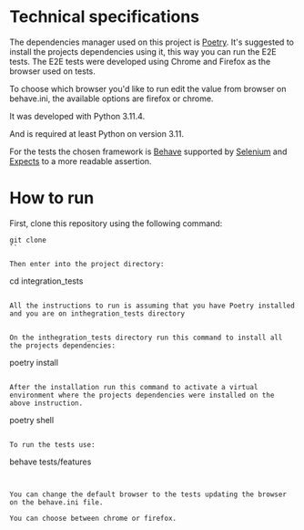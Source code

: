 # Technical specifications


The dependencies manager used on this project is [Poetry](https://python-poetry.org/). It's suggested to install the projects dependencies using it, this way you can run the E2E tests. The E2E tests were developed using Chrome and Firefox as the browser used on tests.

To choose which browser you'd like to run edit the value from browser on behave.ini, the available options are firefox or chrome.

It was developed with Python 3.11.4.

And is required at least Python on version 3.11.

For the tests the chosen framework is [Behave](https://pypi.org/project/behave/) supported by [Selenium](https://pypi.org/project/selenium/) and [Expects](https://pypi.org/project/expects/) to a more readable assertion.


# How to run
First, clone this repository using the following command:
```
git clone 
``

Then enter into the project directory:
```
cd integration_tests
```

All the instructions to run is assuming that you have Poetry installed and you are on inthegration_tests directory


On the inthegration_tests directory run this command to install all the projects dependencies:
```
poetry install
```

After the installation run this command to activate a virtual environment where the projects dependencies were installed on the above instruction.
```
poetry shell
```

To run the tests use:
```
behave tests/features
```


You can change the default browser to the tests updating the browser on the behave.ini file.

You can choose between chrome or firefox.